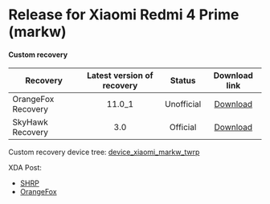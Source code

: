 # Release for Xiaomi Redmi 4 Prime (markw)
#### Custom recovery 


| Recovery         |Latest version of recovery|Status    |Download link                                                          |
|------------------|:-------------------------:| :----:  |:---------------------------------------------------------------------:|
|OrangeFox Recovery| 11.0_1                    |Unofficial|[Download](https://github.com/Tostisto/Releases/releases/tag/R11_1)   |
|SkyHawk Recovery  | 3.0                       |Official  |[Download](https://sourceforge.net/projects/shrp/files/Markw/)        |
 
Custom recovery device tree: [device_xiaomi_markw_twrp](https://github.com/Tostisto/device_xiaomi_markw_twrp)

XDA Post:
- [SHRP](https://forum.xda-developers.com/t/recovery-official-sky-hawk-recovery-project-3-0.4098551)
- [OrangeFox](https://forum.xda-developers.com/t/recovery-orangefox-recovery-project-r11-0_1-markw_unofficial.4139413)
